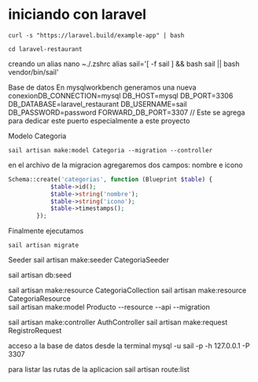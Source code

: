 # iniciando con laravel

    curl -s "https://laravel.build/example-app" | bash

    cd laravel-restaurant

creando un alias
    nano ~./.zshrc
    alias sail='[ -f sail ] && bash sail || bash vendor/bin/sail'

Base de datos
En mysqlworkbench generamos una nueva 
conexionDB_CONNECTION=mysql
    DB_HOST=mysql
    DB_PORT=3306
    DB_DATABASE=laravel_restaurant
    DB_USERNAME=sail
    DB_PASSWORD=password
    FORWARD_DB_PORT=3307 // Este se agrega para dedicar este puerto especialmente a este proyecto


Modelo Categoria
```
sail artisan make:model Categoria --migration --controller
```

en el archivo de la migracion agregaremos dos campos: nombre e icono
```php
Schema::create('categorias', function (Blueprint $table) {
            $table->id();
            $table->string('nombre');
            $table->string('icono');
            $table->timestamps();
        });
```

Finalmente ejecutamos 
```
sail artisan migrate
```

Seeder
sail artisan make:seeder CategoriaSeeder

 sail artisan db:seed 

sail artisan make:resource CategoriaCollection
sail artisan make:resource CategoriaResource  
sail artisan make:model Producto --resource --api --migration

sail artisan make:controller AuthController
sail artisan make:request RegistroRequest


acceso a la base de datos desde la terminal
mysql -u sail -p -h 127.0.0.1 -P 3307

para listar las rutas de la aplicacion
sail artisan route:list